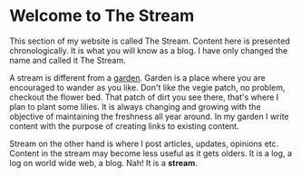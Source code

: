 # Welcome to The Stream

This section of my website is called The Stream. Content here is presented chronologically. It is what you will know as a blog. I have only changed the name and called it The Stream.

A stream is different from a [garden](/garden). Garden is a place where you are encouraged to wander as you like. Don't like the vegie patch, no problem, checkout the flower bed. That patch of dirt you see there, that's where I plan to plant some lilies. It is always changing and growing with the objective of maintaining the freshness all year around. In my garden I write content with the purpose of creating links to existing content.

Stream on the other hand is where I post articles, updates, opinions etc. Content in the stream may become less useful as it gets olders. It is a log, a log on world wide web, a blog. Nah! It is a **stream**.
